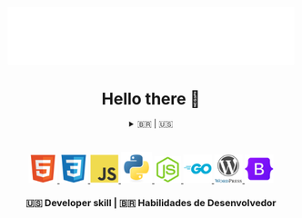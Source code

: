 
<a href="https://github.com/vitooficiall">
  <img src="https://github.com/vitooficiall/vitooficiall/raw/main/pkg/icons/banner.svg" style="max-width: 100%;" />
</a>

<h1 align="center">Hello there 👋 </h1>
<details>
  <summary align="center">🇧🇷 | 🇺🇸 </summary>
  <br>
  <table align="center">
    <td align="center">🇧🇷 Um pouco sobre mim</td>
    <td align="center">🇺🇸 A little about me</td>
    <tr></tr>
    <td>
      😁 Eu sou focado em seguraça ofensiva e desenvolvimento web.<br>
      <br>Meus hobbies são:
      <li>🐛 Procurar bugs (pesquisador de segurança)</li>
      <li>🧑‍💻 Desenvolver algumas coisas</li> 
      <li>⚽️ Praticar Esportes</li>
    </td>
    <td>
      😁 I'm focused on offensive security and development web.<br>
      <br>My hobbies are:
      <li>🐛 Bug hunter (researcher security)</li>
      <li>🧑‍💻 Development of some things</li>
      <li>⚽️ Play sports</li>
    </td>
  </table>
</details>
<h1></h1>
<div>
  <a href="https://github.com/vitooficiall">
    <p align="center">
       <img src="https://github.com/devicons/devicon/raw/master/icons/html5/html5-original.svg"  height="50rem"/>
       <img src="https://github.com/devicons/devicon/raw/master/icons/css3/css3-original.svg"  height="50rem"/>
       <img src="https://github.com/devicons/devicon/raw/master/icons/javascript/javascript-original.svg"  height="50rem"/>
       <img src="https://github.com/devicons/devicon/raw/master/icons/python/python-original.svg" height="55rem"/>
       <img src="https://github.com/devicons/devicon/raw/master/icons/nodejs/nodejs-original.svg"  height="47rem"/>
       <img src="https://github.com/devicons/devicon/raw/master/icons/go/go-original-wordmark.svg"  height="50rem"/>
       <img src="https://github.com/devicons/devicon/raw/master/icons/wordpress/wordpress-original.svg"  height="50rem"/>
       <img src="https://github.com/devicons/devicon/raw/master/icons/bootstrap/bootstrap-original.svg" height="50rem"/>  
    </p>
  </a>
  
  <h3 align="center"> 🇺🇸 Developer skill | 🇧🇷 Habilidades de Desenvolvedor </h4>
</div>

